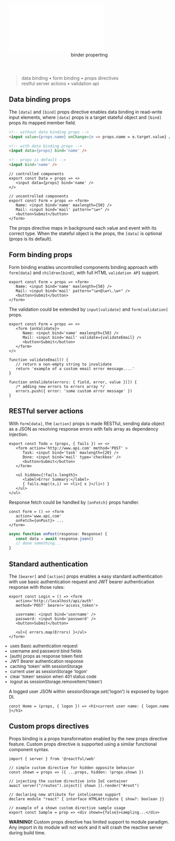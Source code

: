 <script src='./index.js'></script>
<style>@import url(./index.css);</style>

<article>
<embed type='text/html' src='./header.html' />
<header>binder properting</header>

> data binding • form binding • props directives<br/>restful server actions • validation api

## Data binding props

The `[data]` and `[bind]` props directive enables data binding in read-write input elements, where `[data]` props is a target stateful object and `[bind]` props its mapped member field.

```html
<!-- without data binding props -->
<input value={props.name} onChange={e => props.name = e.target.value} /> 

<!-- with data binding props -->
<input data={props} bind='name' />

<!-- props is default -->
<input bind='name' />
```

```tsx
// controlled components
export const Data = props => <>
   <input data={props} bind='name' />
</>

// uncontrolled components
export const Form = props => <form> 
   Name: <input bind='name' maxlength={50} />
   Mail: <input bind='mail' pattern="\w+" />    
   <button>Submit</button>
</form>
```

The props directive maps in background each value and event with its correct type. When the stateful object is the props, the `[data]` is optional (props is its default).


## Form binding props

Form binding enables uncontrolled components binding approach with `form[data]` and `children[bind]`, with full HTML `validation API` support.

```tsx
export const Form = props => <form> 
   Name: <input bind='name' maxlength={50} />
   Mail: <input bind='mail' pattern="\w+@\w+\.\w+" />    
   <button>Submit</button>
</form>
```

The validation could be extended by `input[validate]` and `form[validation]` props.

```tsx
export const Form = props => <> 
   <form {onValidate}>
      Name: <input bind='name' maxlength={50} />
      Mail: <input bind='mail' validate={validateEmail} />    
      <button>Submit</button>
   </form>
</>

function validateEmail() {
   // return a non-empty string to invalidate
   return 'example of a custom email error message....'
}

function onValidate(errors: { field, error, value }[]) { 
   /* adding new errors to errors array */ 
   errors.push({ error: 'some custom error message' })
}
```

## RESTful server actions

With `form[data]`, the `[action]` props is made RESTful, sending data object as a JSON as resolving response errors with fails array as dependency injection.

```tsx
export const Todo = (props, { fails }) => <>
   <form action='http://www.api.com' method='POST' > 
      Task: <input bind='task' maxlength={20} />
      Done: <input bind='mail' type='checkbox' />    
      <button>Submit</button>
   </form>

   <ul hidden={!fails.length}>
      <label>Error Summary:</label>
      { fails.map((x,i) => <li>{ x }</li>) }
   </ul>   
</ul>
```

Response fetch could be handled by `[onFetch]` props handler.

<aside cols='3:5'>

```tsx
const Form = () => <form 
   action='www.api.com' 
   onFetch={onPost}> ...
</form>
```

```ts
async function onPost(response: Response) {
   const data = await response.json()
   // done something...   
}
```

</aside>



## Standard authentication

The `[bearer]` and `[action]` props enables a easy standard authentication with use basic authentication request and JWT bearer authentication response with those rules:

<style>
   aside[auth] ul { zoom: 0.95; margin-left: -20px; }
</style>

<aside auth cols='2'>

```tsx
export const Login = () => <form
   action='http://localhost/api/auth' 
   method='POST' bearer='access_token'> 

   username: <input bind='username' />
   password: <input bind='password' />
   <button>Submit</button>

   <ul>{ errors.map(Errors) }</ul>   
</form>
```

- uses Basic authentication request
- username and password bind fields
- [auth] props as response token field
- JWT Bearer authentication response
- caching 'token' with sessionStorage
- current user as sessionStorage 'logon'
- clear 'token' session when 401 status code
- logout as sessionStorage.removeItem('token')

</aside>

A logged user JSON within sessionStorage.set('logon') is exposed by logon DI.

```tsx
const Home = (props, { logon }) => <h1>current user name: { logon.name }</h1>
```


## Custom props directives

Props binding is a props transformation enabled by the new props directive feature. Custom props directive is supported using a similar functional component syntax. 
```tsx
import { server } from '@reactful/web'

// simple custom directive for hidden opposite behavior
const shown = props => ({ ...props, hidden: !props.shown })

// injecting the custom directive into IoC container
await server("/routes").inject([ shown ]).render("#root")

// declaring new attibute for intelisense support
declare module "react" { interface HTMLAttribute { show?: boolean }}

// example of a shown custom directive sample usage
export const Sample = prop => <div shown={false}>sampling...</div>

```

**WARNING!** Custom props directive has limited support to module paradigm. Any import in its module will not work and it will crash the reactive server during build time. 

<br/><br/>
